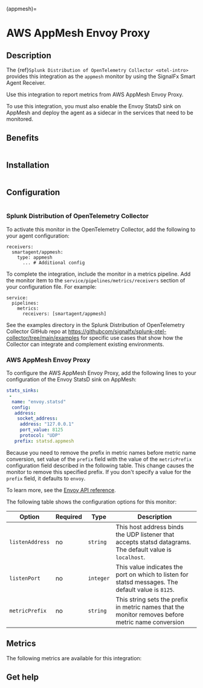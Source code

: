 
(appmesh)=

# AWS AppMesh Envoy Proxy
<meta name="description" content="Use this Splunk Observability Cloud integration for the AWS AppMesh Envoy Proxy monitor. See benefits, install, configuration, and metrics">

## Description

The {ref}`Splunk Distribution of OpenTelemetry Collector <otel-intro>` provides this integration as the `appmesh` monitor by using the SignalFx Smart Agent Receiver.

Use this integration to report metrics from AWS AppMesh Envoy Proxy.

To use this integration, you must also enable the Envoy StatsD sink on AppMesh and deploy the agent as a sidecar in the 
services that need to be monitored.

## Benefits

```{include} /_includes/benefits.md
```

## Installation

```{include} /_includes/collector-installation.md
```

## Configuration

```{include} /_includes/configuration.md
```

### Splunk Distribution of OpenTelemetry Collector

To activate this monitor in the OpenTelemetry Collector, add the following to your agent configuration:

```
receivers:
  smartagent/appmesh:
    type: appmesh
      ... # Additional config
```
To complete the integration, include the monitor in a metrics pipeline. Add the monitor item to the 
`service/pipelines/metrics/receivers` section of your configuration file. For example:

```
service:
  pipelines:
    metrics:
      receivers: [smartagent/appmesh]
```

See the examples directory in the Splunk Distribution of OpenTelemetry Collector GitHub repo at 
<a href="https://github.com/signalfx/splunk-otel-collector/tree/main/examples" target="_blank">https://githubcom/signalfx/splunk-otel-collector/tree/main/examples</a>
for specific use cases that show how the Collector can integrate and complement existing environments.

### AWS AppMesh Envoy Proxy

To configure the AWS AppMesh Envoy Proxy, add the following lines to your configuration of the Envoy StatsD sink on AppMesh:

```yaml
stats_sinks:
 -
  name: "envoy.statsd"
  config:
   address:
    socket_address:
     address: "127.0.0.1"
     port_value: 8125
     protocol: "UDP"
   prefix: statsd.appmesh
```

Because you need to remove the prefix in metric names before metric name conversion, set value of the `prefix` field
with the value of the `metricPrefix` configuration field described in the following table. This change 
causes the monitor to remove this specified prefix. If you don't specify a value for the `prefix` field, it
defaults to `envoy`.

To learn more, see the [Envoy API reference](https://www.envoyproxy.io/docs/envoy/latest/api-v2/config/metrics/v2/stats.proto#envoy-api-msg-config-metrics-v2-statsdsink).

The following table shows the configuration options for this monitor:

| Option          | Required | Type      | Description                                                                                               |
|-----------------|----------|-----------|-----------------------------------------------------------------------------------------------------------|
| `listenAddress` | no       | `string`  | This host address binds the UDP listener that accepts statsd datagrams. The default value is `localhost`. |
| `listenPort`    | no       | `integer` | This value indicates the port on which to listen for statsd messages. The default value is `8125`.        |
| `metricPrefix`  | no       | `string`  | This string sets the prefix in metric names that the monitor removes before metric name conversion        |

## Metrics

The following metrics are available for this integration:

<div class="metrics-yaml" url="https://raw.githubusercontent.com/signalfx/signalfx-agent/main/pkg/monitors/appmesh/metadata.yaml"></div>

## Get help

```{include} /_includes/troubleshooting.md
```
